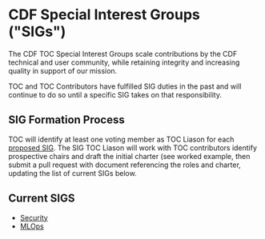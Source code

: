 # CDF Special Interest Groups ("SIGs")

The CDF TOC Special Interest Groups scale contributions by the CDF technical and user community,
while retaining integrity and increasing quality in support of our mission.

TOC and TOC Contributors have fulfilled SIG duties in the past and will continue to do so until a specific SIG takes on that responsibility.

## SIG Formation Process

TOC will identify at least one voting member as TOC Liason for each [proposed SIG](proposed.md). The SIG TOC Liason will work with TOC contributors identify prospective chairs and draft the initial charter (see worked example, then submit a pull request with document referencing the roles and charter, updating the list of current SIGs below.

## Current SIGS

* [Security](https://github.com/cdfoundation/sig-security)
* [MLOps](https://github.com/cdfoundation/sig-mlops)

